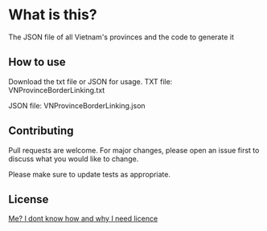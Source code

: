 # What is this?

The JSON file of all Vietnam's provinces and the code to generate it

## How to use

Download the txt file or JSON for usage.
TXT file:
VNProvinceBorderLinking.txt

JSON file:
VNProvinceBorderLinking.json


## Contributing
Pull requests are welcome. For major changes, please open an issue first to discuss what you would like to change.

Please make sure to update tests as appropriate.

## License
[Me? I dont know how and why I need licence](https://www.youtube.com/watch?v=dQw4w9WgXcQ)
